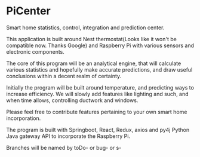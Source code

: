 # PiCenter

Smart home statistics, control, integration and 
prediction center.

This application is built around Nest thermostat(Looks like it won't
be compatible now. Thanks Google) and Raspberry Pi with various 
sensors and electronic components.

The core of this program will be an analytical engine,
that will calculate various statistics and hopefully make 
accurate predictions, and draw useful conclusions within
a decent realm of certainty.

Initially the program will be built around temperature,
and predicting ways to increase efficiency. We will slowly
add features like lighting and such, and when time allows, 
controlling ductwork and windows.

Please feel free to contribute features pertaining to
your own smart home incorporation.

The program is built with Springboot, React, Redux, axios and py4j
Python Java gateway API to incorporate the Raspberry Pi.

Branches will be named by toDo-<ToDo number> or bug-<Bug number> or s-<Story number>





